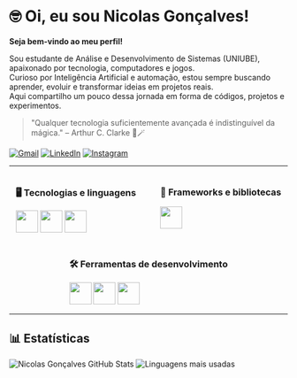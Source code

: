 # 🤓 Oi, eu sou Nicolas Gonçalves!
**Seja bem-vindo ao meu perfil!**

Sou estudante de Análise e Desenvolvimento de Sistemas (UNIUBE), apaixonado por tecnologia, computadores e jogos.<br>
Curioso por Inteligência Artificial e automação, estou sempre buscando aprender, evoluir e transformar ideias em projetos reais.<br>
Aqui compartilho um pouco dessa jornada em forma de códigos, projetos e experimentos.

> "Qualquer tecnologia suficientemente avançada é indistinguível da mágica." – Arthur C. Clarke 🎩🪄

<p align="left">
<a href="https://mail.google.com/mail/?view=cm&fs=1&to=contato.nicolasgoncalves@gmail.com" title="Gmail">
<img src="https://img.shields.io/badge/-Gmail-FF0000?style=flat-square&labelColor=FF0000&logo=gmail&logoColor=white" alt="Gmail"/></a>
<a href="https://www.linkedin.com/in/yoriih/" title="LinkedIn">
<img src="https://img.shields.io/badge/-Linkedin-0e76a8?style=flat-square&logo=Linkedin&logoColor=white" alt="LinkedIn"/></a>
<a href="https://www.instagram.com/ynick_dev/" title="Instagram">
<img src="https://img.shields.io/badge/-Instagram-DF0174?style=flat-square&labelColor=DF0174&logo=instagram&logoColor=white" alt="Instagram"/></a>
</p>

---
<div style="display: flex; justify-content: space-around; align-items: flex-start; flex-wrap: wrap; gap: 20px;">
 
<div>
<h3>🖥️ Tecnologias e linguagens</h3>
<img src="https://cdn.jsdelivr.net/gh/devicons/devicon/icons/html5/html5-original.svg" width="40"/>
<img src="https://cdn.jsdelivr.net/gh/devicons/devicon/icons/css3/css3-original.svg" width="40"/>
<img src="https://cdn.jsdelivr.net/gh/devicons/devicon/icons/python/python-original.svg" width="40"/>
</div>

<div>
<h3>🚀 Frameworks e bibliotecas</h3>
<img src="https://cdn.jsdelivr.net/gh/devicons/devicon/icons/mysql/mysql-original.svg" width="40"/>
</div>

<div>
<h3>🛠️ Ferramentas de desenvolvimento</h3>
<img src="https://cdn.jsdelivr.net/gh/devicons/devicon/icons/git/git-original.svg" width="40"/>
<img src="https://cdn.jsdelivr.net/gh/devicons/devicon/icons/github/github-original.svg" width="40"/>
<img src="https://cdn.jsdelivr.net/gh/devicons/devicon/icons/vscode/vscode-original.svg" width="40"/>
</div>

</div>


---


## 📊 Estatísticas
 ![Nicolas Gonçalves GitHub Stats](https://github-readme-stats.vercel.app/api?username=yoriih&show_icons=true&theme=tokyonight&include_all_commits=true&locale=pt-br) 
 ![Linguagens mais usadas](https://github-readme-stats.vercel.app/api/top-langs/?username=yoriih&theme=tokyonight&layout=compact&custom_title=Tecnologias&langs_count=9) 


